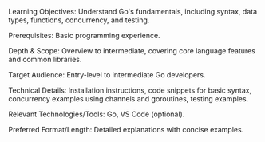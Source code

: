 Learning Objectives: Understand Go's fundamentals, including syntax, data types, functions, concurrency, and testing.

Prerequisites: Basic programming experience.

Depth & Scope: Overview to intermediate, covering core language features and common libraries.

Target Audience: Entry-level to intermediate Go developers.

Technical Details: Installation instructions, code snippets for basic syntax, concurrency examples using channels and goroutines, testing examples.

Relevant Technologies/Tools: Go, VS Code (optional).

Preferred Format/Length: Detailed explanations with concise examples.
